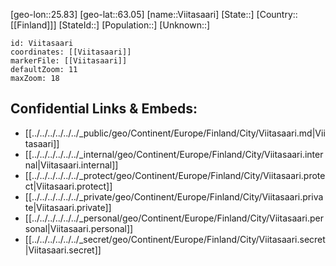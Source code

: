 ﻿---
location: [63.05,25.83]
mapzoom: [7,12] 
mapmarker: city 
type: City
tags:
- geo/City


SpocWebEntityId: 35287
isDeleted: false
confidential: public

---
[geo-lon::25.83]
[geo-lat::63.05]
[name::Viitasaari]
[State::]
[Country::[[Finland]]]
[StateId::]
[Population::]
[Unknown::]


```leaflet
id: Viitasaari
coordinates: [[Viitasaari]]
markerFile: [[Viitasaari]]
defaultZoom: 11 
maxZoom: 18
```


## Confidential Links & Embeds: 
- [[../../../../../../_public/geo/Continent/Europe/Finland/City/Viitasaari.md|Viitasaari]] 
- [[../../../../../../_internal/geo/Continent/Europe/Finland/City/Viitasaari.internal|Viitasaari.internal]] 
- [[../../../../../../_protect/geo/Continent/Europe/Finland/City/Viitasaari.protect|Viitasaari.protect]] 
- [[../../../../../../_private/geo/Continent/Europe/Finland/City/Viitasaari.private|Viitasaari.private]] 
- [[../../../../../../_personal/geo/Continent/Europe/Finland/City/Viitasaari.personal|Viitasaari.personal]] 
- [[../../../../../../_secret/geo/Continent/Europe/Finland/City/Viitasaari.secret|Viitasaari.secret]] 
